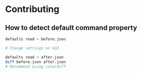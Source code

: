 # Contributing

## How to detect default command property

```bash
defaults read > before.json

# Change settings on GUI

defaults read > after.json
diff before.json after.json
# Recommend using colordiff
```
